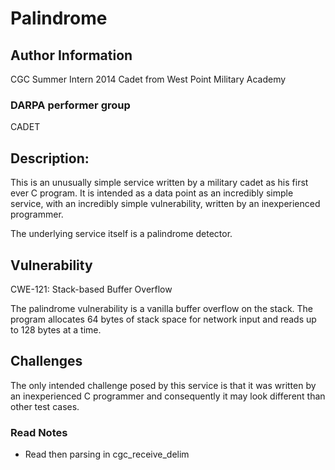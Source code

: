 # Palindrome

## Author Information

CGC Summer Intern 2014
Cadet from West Point Military Academy

### DARPA performer group
CADET

## Description:

This is an unusually simple service written by a military cadet as his first ever C program. It is intended as a data point as an incredibly simple service, with an incredibly simple vulnerability, written by an inexperienced programmer.

The underlying service itself is a palindrome detector.

## Vulnerability

CWE-121: Stack-based Buffer Overflow

The palindrome vulnerability is a vanilla buffer overflow on the stack. The program allocates 64 bytes of stack space for network input and reads up to 128 bytes at a time.

## Challenges

The only intended challenge posed by this service is that it was written by an inexperienced C programmer and consequently it may look different than other test cases.

### Read Notes

* Read then parsing in cgc_receive_delim
